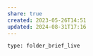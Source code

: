 ```yaml
---
share: true
created: 2023-05-26T14:51
updated: 2024-08-31T17:16
---
```

```ccard
type: folder_brief_live
```
